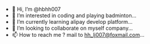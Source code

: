 - 👋 Hi, I’m @hbhh007
- 👀 I’m interested in coding and playing badminton...
- 🌱 I’m currently learning alipay develop platform...
- 💞️ I’m looking to collaborate on myself company...
- 📫 How to reach me ? mail to hh_lj007@foxmail.com...

<!---
hbhh007/hbhh007 is a ✨ special ✨ repository because its `README.md` (this file) appears on your GitHub profile.
You can click the Preview link to take a look at your changes.
--->
